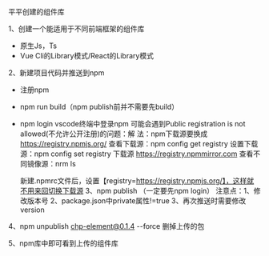 
平平创建的组件库

1、创建一个能适用于不同前端框架的组件库
- 原生Js，Ts
- Vue Cli的Library模式/React的Library模式
  
2、新建项目代码并推送到npm
- 注册npm
- npm run build（npm publish前并不需要先build）
- npm login
  vscode终端中登录npm   可能会遇到Public registration is not allowed(不允许公开注册)的问题：解             法：npm下载源要换成 https://registry.npmjs.org/
  查看下载源：npm config get registry
  设置下载源：npm config set registry 下载源  https://registry.npmmirror.com
  查看不同镜像源：nrm  ls

  新建.npmrc文件后，设置【registry=https://registry.npmjs.org/】，这样就不用来回切换下载源
3、npm publish （一定要先npm login）
注意点：1、修改版本号   2、package.json中private属性!=true   3、再次推送时需要修改version

4、npm unpublish chp-element@0.1.4 --force   删掉上传的包

5、npm库中即可看到上传的组件库
